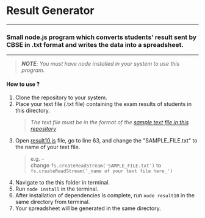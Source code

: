 # Result Generator

---

### Small node.js program which converts students' result sent by CBSE in .txt format and writes the data into a spreadsheet.

---

> _**NOTE**: You must have node installed in your system to use this program._

#### How to use ?

1. Clone the repository to your system.
2. Place your text file (.txt file) containing the exam results of students in this directory.
   > _The text file must be in the format of the [sample text file in this repository](./SAMPLE_FILE.txt)_
3. Open [result10.js](./resul10.js) file, go to line 63, and change the "SAMPLE_FILE.txt" to the name of your text file.
   > e.g. -<br> change `fs.createReadStream('SAMPLE_FILE.txt')` to `fs.createReadStream('_name of your text file here_')`
4. Navigate to the this folder in terminal.
5. Run `node install` in the terminal.
6. After installation of dependencies is complete, run `node result10` in the same directory from terminal.
7. Your spreadsheet will be generated in the same directory.
